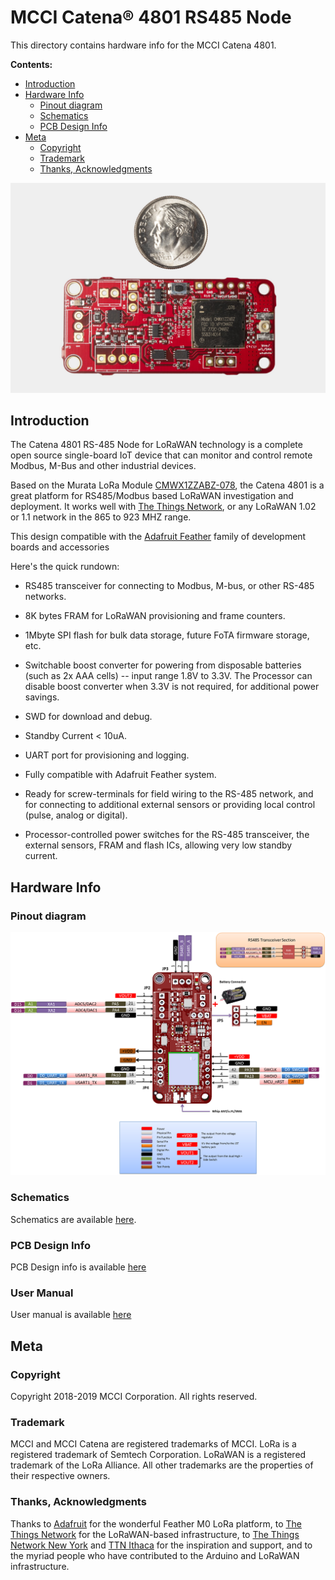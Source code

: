 # MCCI Catena&reg; 4801 RS485 Node

This directory contains hardware info for the MCCI Catena 4801.

**Contents:**
<!-- markdownlint-capture -->
<!-- markdownlint-disable -->
<!-- TOC depthFrom:2 updateOnSave:true -->

- [Introduction](#introduction)
- [Hardware Info](#hardware-info)
	- [Pinout diagram](#pinout-diagram)
	- [Schematics](#schematics)
	- [PCB Design Info](#pcb-design-info)
- [Meta](#meta)
	- [Copyright](#copyright)
	- [Trademark](#trademark)
	- [Thanks, Acknowledgments](#thanks,acknowledgments)

<!-- /TOC -->
<!-- markdownlint-restore -->

![Picture of MCCI Catena 4801](./assets/Catena-4801.jpg)

## Introduction

The Catena 4801 RS-485 Node for LoRaWAN technology is a complete open source single-board IoT device that can monitor and control remote Modbus, M-Bus and other industrial devices.

Based on the Murata LoRa Module [CMWX1ZZABZ-078](https://wireless.murata.com/products/rf-modules-1/lpwa.html), the Catena 4801 is a great platform for RS485/Modbus based LoRaWAN investigation and deployment. It works well with [The Things Network](https://www.thethingsnetwork.org/), or any LoRaWAN 1.02 or 1.1 network in the 865 to 923 MHZ range.

This design compatible with the [Adafruit Feather](https://www.adafruit.com/feather) family of development boards and accessories
 
 Here's the quick rundown:

- RS485 transceiver for connecting to Modbus, M-bus, or other RS-485 networks.

- 8K bytes FRAM for LoRaWAN provisioning and frame counters.

- 1Mbyte SPI flash for bulk data storage, future FoTA firmware storage, etc.

- Switchable boost converter for powering from disposable batteries (such as 2x AAA cells) -- input range 1.8V to 3.3V. The Processor can disable boost converter when 3.3V is not required, for additional power savings.

- SWD for download and debug.

- Standby Current < 10uA.

- UART port for provisioning and logging.

- Fully compatible with Adafruit Feather system.

- Ready for screw-terminals for field wiring to the RS-485 network, and for connecting to additional external sensors or providing local control (pulse, analog or digital).

- Processor-controlled power switches for the RS-485 transceiver, the external sensors, FRAM and flash ICs, allowing very low standby current.

## Hardware Info

### Pinout diagram

[![Pinout diagram](./Catena-4801-Pinout.png)](./Catena-4801-Pinout.png)

### Schematics

Schematics are available [here](234001117b_(Catena-4801-Schematic).pdf).

### PCB Design Info

PCB Design info is available [here](234001115a_(Catena-4801-PCB-Layout-Fabrication-Drawing).pdf)

### User Manual

User manual is available [here](234001157a_(Catena-4801-User-Manual).pdf)

## Meta

### Copyright

Copyright 2018-2019 MCCI Corporation. All rights reserved.

### Trademark

MCCI and MCCI Catena are registered trademarks of MCCI. LoRa is a registered trademark of Semtech Corporation. LoRaWAN is a registered trademark of the LoRa Alliance. All other trademarks are the properties of their respective owners.

### Thanks, Acknowledgments

Thanks to [Adafruit](https://www.adafruit.com/) for the wonderful Feather M0 LoRa platform, to [The Things Network](https://www.thethingsnetwork.org/) for the LoRaWAN-based infrastructure, to [The Things Network New York](https://thethings.nyc/) and [TTN Ithaca](https://ttni.tech/) for the inspiration and support, and to the myriad people who have contributed to the Arduino and LoRaWAN infrastructure.


